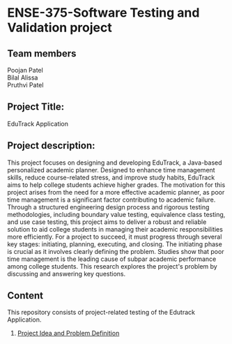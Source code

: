 # ENSE-375-Software Testing and Validation project

## Team members                                                                                                                                                                                                         
Poojan Patel                                                                                                                                                                                             
Bilal Alissa                                                                                                                                                                                             
Pruthvi Patel                                                                                                                                                                                            

## Project Title:

EduTrack Application

## Project description:

This project focuses on designing and developing EduTrack, a Java-based personalized academic planner. Designed to enhance time management skills, reduce course-related stress, and improve study habits, EduTrack aims to help college students achieve higher grades. The motivation for this project arises from the need for a more effective academic planner, as poor time management is a significant factor contributing to academic failure. Through a structured engineering design process and rigorous testing methodologies, including boundary value testing, equivalence class testing, and use case testing, this project aims to deliver a robust and reliable solution to aid college students in managing their academic responsibilities more efficiently. For a project to succeed, it must progress through several key stages: initiating, planning, executing, and closing. The initiating phase is crucial as it involves clearly defining the problem. Studies show that poor time management is the leading cause of subpar academic performance among college students. This research explores the project's problem by discussing and answering key questions.

## Content
This repository consists of project-related testing of the Edutrack Application. 

1. [Project Idea and Problem Definition](https://github.com/bilalalissa/ENSE375-SS24-Project/blob/main/01-ProplemDefinition/Introduction_and_DefiningProblem.pdf)

